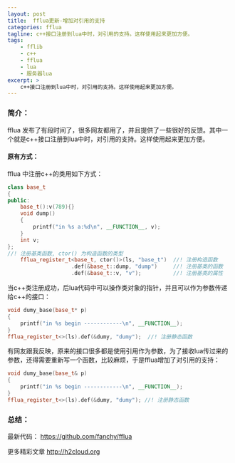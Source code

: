 ```yaml
---
layout: post
title:  fflua更新-增加对引用的支持
categories: fflua
tagline: c++接口注册到lua中时，对引用的支持。这样使用起来更加方便。
tags:
    - fflib
    - c++
    - fflua
    - lua
    - 服务器lua
excerpt: >
    c++接口注册到lua中时，对引用的支持。这样使用起来更加方便。
---
```


### 简介：
fflua 发布了有段时间了，很多网友都用了，并且提供了一些很好的反馈。其中一个就是c++接口注册到lua中时，对引用的支持。这样使用起来更加方便。

#### 原有方式：
fflua 中注册c++的类用如下方式：

```cpp
class base_t
{
public:
    base_t():v(789){}
    void dump()
    {
        printf("in %s a:%d\n", __FUNCTION__, v);
    }
    int v;
};
//! 注册基类函数, ctor() 为构造函数的类型
    fflua_register_t<base_t, ctor()>(ls, "base_t")  //! 注册构造函数
                    .def(&base_t::dump, "dump")     //! 注册基类的函数
                    .def(&base_t::v, "v");          //! 注册基类的属性
```
当c++类注册成功，后lua代码中可以操作类对象的指针，并且可以作为参数传递给c++的接口：
```cpp
void dumy_base(base_t* p)
{
    printf("in %s begin ------------\n", __FUNCTION__);
}
fflua_register_t<>(ls).def(&dumy, "dumy");  //! 注册静态函数
```

有网友跟我反映，原来的接口很多都是使用引用作为参数，为了接收lua传过来的参数，还得需要重新写一个函数，比较麻烦，于是fflua增加了对引用的支持：

```cpp
void dumy_base(base_t& p)
{
    printf("in %s begin ------------\n", __FUNCTION__);
}
fflua_register_t<>(ls).def(&dumy, "dumy"); //! 注册静态函数
```

### 总结：
最新代码：
https://github.com/fanchy/fflua

更多精彩文章 http://h2cloud.org